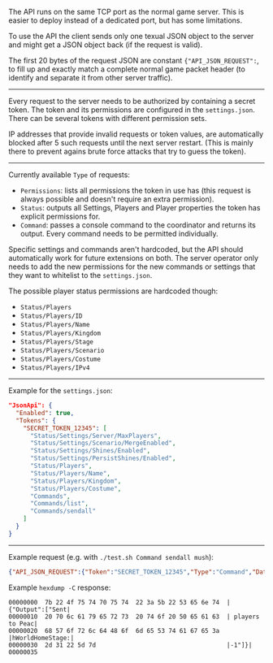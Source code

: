 The API runs on the same TCP port as the normal game server. This is easier to deploy instead of a dedicated port, but has some limitations.

To use the API the client sends only one texual JSON object to the server and might get a JSON object back (if the request is valid).

The first 20 bytes of the request JSON are constant `{"API_JSON_REQUEST":`,
to fill up and exactly match a complete normal game packet header (to identify and separate it from other server traffic).

---

Every request to the server needs to be authorized by containing a secret token.
The token and its permissions are configured in the `settings.json`.
There can be several tokens with different permission sets.

IP addresses that provide invalid requests or token values, are automatically blocked after 5 such requests until the next server restart.
(This is mainly there to prevent agains brute force attacks that try to guess the token).

---

Currently available `Type` of requests:
- `Permissions`: lists all permissions the token in use has (this request is always possible and doesn't require an extra permission).
- `Status`: outputs all Settings, Players and Player properties the token has explicit permissions for.
- `Command`: passes a console command to the coordinator and returns its output. Every command needs to be permitted individually.

Specific settings and commands aren't hardcoded, but the API should automatically work for future extensions on both.
The server operator only needs to add the new permissions for the new commands or settings that they want to whitelist to the `settings.json`.

The possible player status permissions are hardcoded though:
- `Status/Players`
- `Status/Players/ID`
- `Status/Players/Name`
- `Status/Players/Kingdom`
- `Status/Players/Stage`
- `Status/Players/Scenario`
- `Status/Players/Costume`
- `Status/Players/IPv4`

---

Example for the `settings.json`:
```json
"JsonApi": {
  "Enabled": true,
  "Tokens": {
    "SECRET_TOKEN_12345": [
      "Status/Settings/Server/MaxPlayers",
      "Status/Settings/Scenario/MergeEnabled",
      "Status/Settings/Shines/Enabled",
      "Status/Settings/PersistShines/Enabled",
      "Status/Players",
      "Status/Players/Name",
      "Status/Players/Kingdom",
      "Status/Players/Costume",
      "Commands",
      "Commands/list",
      "Commands/sendall"
    ]
  }
}
```

---

Example request (e.g. with `./test.sh Command sendall mush`):
```json
{"API_JSON_REQUEST":{"Token":"SECRET_TOKEN_12345","Type":"Command","Data":"sendall mush"}}
```

Example `hexdump -C` response:
```
00000000  7b 22 4f 75 74 70 75 74  22 3a 5b 22 53 65 6e 74  |{"Output":["Sent|
00000010  20 70 6c 61 79 65 72 73  20 74 6f 20 50 65 61 63  | players to Peac|
00000020  68 57 6f 72 6c 64 48 6f  6d 65 53 74 61 67 65 3a  |hWorldHomeStage:|
00000030  2d 31 22 5d 7d                                    |-1"]}|
00000035
```
